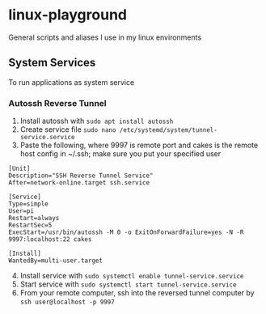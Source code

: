# linux-playground
General scripts and aliases I use in my linux environments

## System Services
To run applications as system service

### Autossh Reverse Tunnel
1. Install autossh with `sudo apt install autossh`
2. Create service file `sudo nano /etc/systemd/system/tunnel-service.service`
3. Paste the following, where 9997 is remote port and cakes is the remote host config in ~/.ssh; make sure you put your specified user
```
[Unit]
Description="SSH Reverse Tunnel Service"
After=network-online.target ssh.service

[Service]
Type=simple
User=pi
Restart=always
RestartSec=5
ExecStart=/usr/bin/autossh -M 0 -o ExitOnForwardFailure=yes -N -R 9997:localhost:22 cakes

[Install]
WantedBy=multi-user.target
```
4. Install service with `sudo systemctl enable tunnel-service.service`
5. Start service with `sudo systemctl start tunnel-service.service`
6. From your remote computer, ssh into the reversed tunnel computer by `ssh user@localhost -p 9997`

